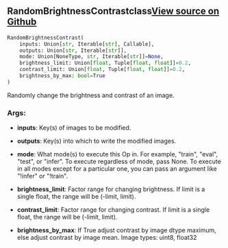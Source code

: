 ## RandomBrightnessContrast<span class="tag">class</span><a class="sourcelink" href=https://github.com/fastestimator/fastestimator/blob/r1.0/fastestimator/op/numpyop/univariate/random_brightness_contrast.py/#L22-L54>View source on Github</a>
```python
RandomBrightnessContrast(
	inputs: Union[str, Iterable[str], Callable],
	outputs: Union[str, Iterable[str]],
	mode: Union[NoneType, str, Iterable[str]]=None,
	brightness_limit: Union[float, Tuple[float, float]]=0.2,
	contrast_limit: Union[float, Tuple[float, float]]=0.2,
	brightness_by_max: bool=True
)
```
Randomly change the brightness and contrast of an image.


<h3>Args:</h3>


* **inputs**: Key(s) of images to be modified.

* **outputs**: Key(s) into which to write the modified images.

* **mode**: What mode(s) to execute this Op in. For example, "train", "eval", "test", or "infer". To execute regardless of mode, pass None. To execute in all modes except for a particular one, you can pass an argument like "!infer" or "!train".

* **brightness_limit**: Factor range for changing brightness. If limit is a single float, the range will be (-limit, limit).

* **contrast_limit**: Factor range for changing contrast. If limit is a single float, the range will be (-limit, limit).

* **brightness_by_max**: If True adjust contrast by image dtype maximum, else adjust contrast by image mean. Image types: uint8, float32

